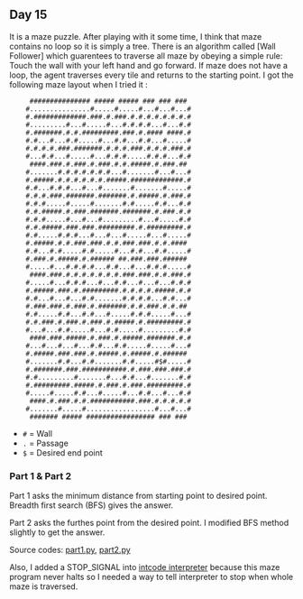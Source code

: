 ## Day 15

It is a maze puzzle. After playing with it some time, I think that maze contains no loop so it is simply a tree. There is an algorithm called [Wall Follower] which guarentees to traverse all maze by obeying a simple rule: Touch the wall with your left hand and go forward. If maze does not have a loop, the agent traverses every tile and returns to the starting point. I got the following maze layout when I tried it :

```
     ############### ##### ##### ### ### ###      
    #...............#.....#.....#...#...#...#     
    #.#############.###.#.###.#.#.#.#.#.#.#.#     
    #.........#...#.....#...#.#.#.#...#...#.#     
    #.#######.#.#.#########.###.#.#### ####.#     
    #.#...#...#.#.....#...#.#...#.#...#.....#     
    #.#.#.#.###.#######.#.#.#.###.#.#.#.###.#     
    #...#.#...#.....#...#.#.#.....#.#.#...#.#     
     ####.###.#.###.#.###.#.#.#####.#.###.##      
    #.......#.#.#.#.#.#.#...#.......#...#...#     
    #.#####.#.#.#.#.#.#.#####.#############.#     
    #.#...#.#.#...#...#.......#.......#.....#     
    #.#.#.###.#######.#######.#.#####.#.###.#     
    #.#.#.....#.....#.......#.#.....#.#...#.#     
    #.#.#####.#.###.#######.#######.#.###.#.#     
    #.#.#.....#...#...#.........#...#.....#.#     
    #.#.#####.###.###.#########.#.#########.#     
    #.#.....#.#.#...#...#...#.....#...#.....#     
    #.#####.#.#.###.###.#.#.###.###.#.#.####      
    #.#...#.#.....#.#.....#...#.#...#.#.....#     
    #.###.#.#####.#.###### ##.###.###.######      
    #.....#...#.#.#.#...#.#...#...#.#.#.....#     
     ####.###.#.#.#.#.#.#.#.###.###.#.#.###.#     
    #.....#...#.#.#...#...#.#...#...#...#.#.#     
    #.#####.###.#.#########.#.#.#.#.#####.#.#     
    #.#...#...#...#.#.......#.#.#.#...#.#...#     
    #.###.###.#.###.#.#######.#.#.###.#.#.##      
    #.#.....#.#...#.#...#.....#.#.#.....#...#     
    #.#.###.#.###.#.###.#.#####.#.#########.#     
    #...#...#.#.....#...#.#.....#.........#.#     
     ####.###.#####.#.###.#.#####.#######.#.#     
    #...#...#...#...#.#...#.#.....#.....#...#     
    #.#####.###.###.#.#####.#.#####.#.######      
    #.......#.#...#.#.......#.#.....#$#.....#     
    #.#######.###.###########.#.###.###.###.#     
    #.#.........#.......#...#.#...#.......#.#     
    #.#########.#####.#.###.#.###.#########.#     
    #.....#.....#.#...#.....#...#.#...#...#.#     
     ####.#.###.#.#.###########.###.#.#.#.#.#     
    #.......#.....#.................#...#...#     
     ####### ##### ################# ### ###  
```

 - `#` = Wall
 - `.` = Passage
 - `$` = Desired end point


### Part 1 & Part 2

Part 1 asks the minimum distance from starting point to desired point. Breadth first search (BFS) gives the answer.

Part 2 asks the furthes point from the desired point. I modified BFS method slightly to get the answer.

Source codes: [part1.py](part1.py), [part2.py](part2.py)

Also, I added a STOP_SIGNAL into [intcode interpreter](intcode.py) because this maze program never halts so I needed a way to tell interpreter to stop when whole maze is traversed.